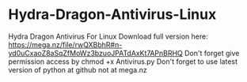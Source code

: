 # Hydra-Dragon-Antivirus-Linux
Hydra Dragon Antivirus For Linux
Download full version here: https://mega.nz/file/rwQXBbhR#n-yd0uCxaoZ8aSqZfMoWz3bzuoJPATdAxKt7APnBRHQ
Don't forget give permission access by chmod +x Antivirus.py 
Don't forget to use latest version of python at github not at mega.nz
